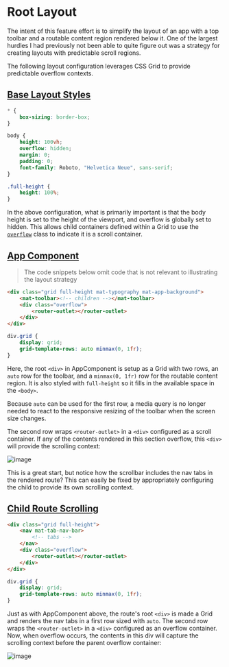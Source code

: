 # Root Layout

The intent of this feature effort is to simplify the layout of an app with a top toolbar and a routable content region rendered below it. One of the largest hurdles I had previously not been able to quite figure out was a strategy for creating layouts with predictable scroll regions.

The following layout configuration leverages CSS Grid to provide predictable overflow contexts.

## [Base Layout Styles](../theme/layout.scss)

```scss
* {
    box-sizing: border-box;
}

body {
    height: 100vh;
    overflow: hidden;
    margin: 0;
    padding: 0;
    font-family: Roboto, "Helvetica Neue", sans-serif;
}

.full-height {
    height: 100%;
}
```

In the above configuration, what is primarily important is that the body height is set to the height of the viewport, and overflow is globally set to hidden. This allows child containers defined within a Grid to use the [`overflow`](../theme/utility.scss#L37) class to indicate it is a scroll container.

## [App Component](../src/app/)

> The code snippets below omit code that is not relevant to illustrating the layout strategy

```html
<div class="grid full-height mat-typography mat-app-background">
    <mat-toolbar><!-- children --></mat-toolbar>
    <div class="overflow">
        <router-outlet></router-outlet>
    </div>
</div>
```

```scss
div.grid {
    display: grid;
    grid-template-rows: auto minmax(0, 1fr);
}
```

Here, the root `<div>` in AppComponent is setup as a Grid with two rows, an `auto` row for the toolbar, and a `minmax(0, 1fr)` row for the routable content region. It is also styled with `full-height` so it fills in the available space in the `<body>`.


Because `auto` can be used for the first row, a media query is no longer needed to react to the responsive resizing of the toolbar when the screen size changes.

The second row wraps `<router-outlet>` in a `<div>` configured as a scroll container. If any of the contents rendered in this section overflow, this `<div>` will provide the scrolling context:

![image](https://user-images.githubusercontent.com/14102723/200037136-2575b2a8-97c0-485a-8639-ac262cba7876.png)

This is a great start, but notice how the scrollbar includes the nav tabs in the rendered route? This can easily be fixed by appropriately configuring the child to provide its own scrolling context.

## [Child Route Scrolling](../src/app/routes/layout/)

```html
<div class="grid full-height">
    <nav mat-tab-nav-bar>
        <!-- tabs -->
    </nav>
    <div class="overflow">
        <router-outlet></router-outlet>
    </div>
</div>
```

```scss
div.grid {
    display: grid;
    grid-template-rows: auto minmax(0, 1fr);
}
```

Just as with AppComponent above, the route's root `<div>` is made a Grid and renders the nav tabs in a first row sized with `auto`. The second row wraps the `<router-outlet>` in a `<div>` configured as an overflow container. Now, when overflow occurs, the contents in this div will capture the scrolling context before the parent overflow container:

![image](https://user-images.githubusercontent.com/14102723/200038411-32ccd641-6f8a-470d-9d98-be5c67db229d.png)
